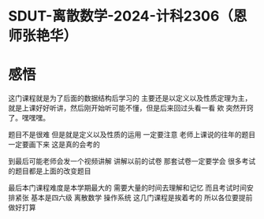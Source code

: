 # SDUT-离散数学-2024-计科2306（恩师张艳华）

# 感悟

这门课程就是为了后面的数据结构后学习的 主要还是以定义以及性质定理为主， 就是上课好好听讲，然后刚开始听可能不懂，但是后来回过头看一看 欸 突然开窍了。嘿嘿嘿。

题目不是很难 但是就是定义以及性质的运用  一定要注意 老师上课说的往年的题目一定要画下来 这是真的会考的

到最后可能老师会发一个视频讲解 讲解以前的试卷 那套试卷一定要学会 很多考试的题目都是上面的改变题目

最后本门课程难度是本学期最大的 需要大量的时间去理解和记忆 而且考试时间安排紧张 基本是四六级 离散数学 操作系统 这几门课程是挨着考的 所以各位要提前做好打算


